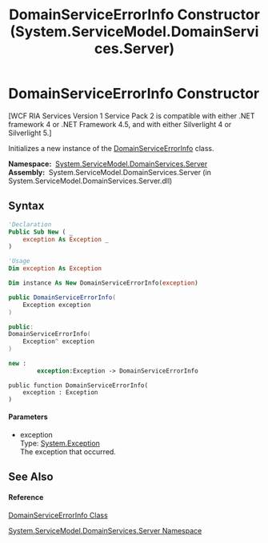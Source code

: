﻿---
title: DomainServiceErrorInfo Constructor  (System.ServiceModel.DomainServices.Server)
TOCTitle: DomainServiceErrorInfo Constructor
ms:assetid: M:System.ServiceModel.DomainServices.Server.DomainServiceErrorInfo.#ctor(System.Exception)
ms:mtpsurl: https://msdn.microsoft.com/en-us/library/system.servicemodel.domainservices.server.domainserviceerrorinfo.domainserviceerrorinfo(v=VS.91)
ms:contentKeyID: 28755660
ms.date: 01/27/2012
mtps_version: v=VS.91
f1_keywords:
- System.ServiceModel.DomainServices.Server.DomainServiceErrorInfo.#ctor
- System.ServiceModel.DomainServices.Server.DomainServiceErrorInfo.DomainServiceErrorInfo
dev_langs:
- CSharp
- JScript
- VB
- FSharp
- c++
api_location:
- System.ServiceModel.DomainServices.Server.dll
api_name:
- System.ServiceModel.DomainServices.Server.DomainServiceErrorInfo..ctor
api_type:
- Managed
topic_type:
- apiref
- kbSyntax
product_family_name: VS
ROBOTS: INDEX,FOLLOW
---

# DomainServiceErrorInfo Constructor

\[WCF RIA Services Version 1 Service Pack 2 is compatible with either .NET framework 4 or .NET Framework 4.5, and with either Silverlight 4 or Silverlight 5.\]

Initializes a new instance of the [DomainServiceErrorInfo](ff422962\(v=vs.91\).md) class.

**Namespace:**  [System.ServiceModel.DomainServices.Server](ff423220\(v=vs.91\).md)  
**Assembly:**  System.ServiceModel.DomainServices.Server (in System.ServiceModel.DomainServices.Server.dll)

## Syntax

``` vb
'Declaration
Public Sub New ( _
    exception As Exception _
)
```

``` vb
'Usage
Dim exception As Exception

Dim instance As New DomainServiceErrorInfo(exception)
```

``` csharp
public DomainServiceErrorInfo(
    Exception exception
)
```

``` c++
public:
DomainServiceErrorInfo(
    Exception^ exception
)
```

``` fsharp
new : 
        exception:Exception -> DomainServiceErrorInfo
```

``` jscript
public function DomainServiceErrorInfo(
    exception : Exception
)
```

#### Parameters

  - exception  
    Type: [System.Exception](https://msdn.microsoft.com/en-us/library/c18k6c59)  
    The exception that occurred.  

## See Also

#### Reference

[DomainServiceErrorInfo Class](ff422962\(v=vs.91\).md)

[System.ServiceModel.DomainServices.Server Namespace](ff423220\(v=vs.91\).md)

